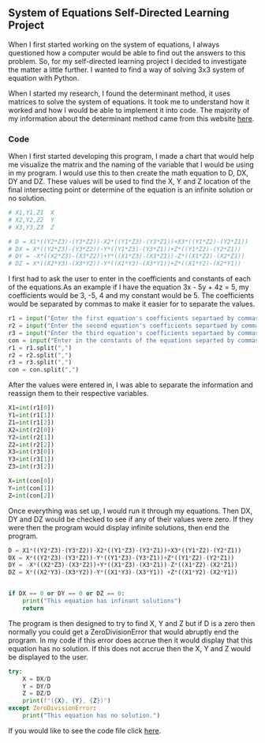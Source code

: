 ## System of Equations Self-Directed Learning Project

When I first started working on the system of equations, I always questioned how a computer would be able to find out the answers to this problem. So, for my self-directed learning project I decided to investigate the matter a little further. I wanted to find a way of solving 3x3 system of equation with Python.

When I started my research, I found the determinant method, it uses matrices to solve the system of equations. It took me to understand how it worked and how I would be able to implement it into code. The majority of my information about the determinant method came from this website [here](https://pressbooks.bccampus.ca/algebraintermediate/chapter/solve-systems-of-equations-using-determinants/).

### Code

When I first started developing this program, I made a chart that would help me visualize the matrix and the naming of the variable that I would be using in my program. I would use this to then create the math equation to D, DX, DY and DZ. These values will be used to find the X, Y and Z location of the final intersecting point or determine of the equation is an infinite solution or no solution.

```python
# X1,Y1,Z1  X
# X2,Y2,Z2  Y
# X3,Y3,Z3  Z

# D = X1*((Y2*Z3)-(Y3*Z2))-X2*((Y1*Z3)-(Y3*Z1))+X3*((Y1*Z2)-(Y2*Z1))
# DX = X*((Y2*Z3)-(Y3*Z2))-Y*((Y1*Z3)-(Y3*Z1))+Z*((Y1*Z2)-(Y2*Z1))
# DY = -X*((X2*Z3)-(X3*Z2))+Y*((X1*Z3)-(X3*Z1))-Z*((X1*Z2)-(X2*Z1))
# DZ = X*((X2*Y3)-(X3*Y2))-Y*((X1*Y3)-(X3*Y1))+Z*((X1*Y2)-(X2*Y1))

```

I first had to ask the user to enter in the coefficients and constants of each of the equations.As an example if I have the equation 3x - 5y + 4z = 5, my coefficients would be 3, -5, 4 and my constant would be 5. The coefficients would be separated by commas to make it easier for to separate the values.

```python
r1 = input("Enter the first equation's coefficients separtaed by commas: \n")
r2 = input("Enter the second equation's coefficients separtaed by commas: \n")
r3 = input("Enter the third equation's coefficients separtaed by commas: \n")
con = input("Enter in the constants of the equations separted by commas: \n")
r1 = r1.split(",")
r2 = r2.split(",")
r3 = r3.split(",")
con = con.split(",")

```

After the values were entered in, I was able to separate the information and reassign them to their respective variables.

```Python
X1=int(r1[0])
Y1=int(r1[1])
Z1=int(r1[2])
X2=int(r2[0])
Y2=int(r2[1])
Z2=int(r2[2])
X3=int(r3[0])
Y3=int(r3[1])
Z3=int(r3[2])

X=int(con[0])
Y=int(con[1])
Z=int(con[2])

```

Once everything was set up, I would run it through my equations. Then DX, DY and DZ would be checked to see if any of their values were zero. If they were then the program would display infinite solutions, then end the program.

```python
D = X1*((Y2*Z3)-(Y3*Z2))-X2*((Y1*Z3)-(Y3*Z1))+X3*((Y1*Z2)-(Y2*Z1))
DX = X*((Y2*Z3)-(Y3*Z2))-Y*((Y1*Z3)-(Y3*Z1))+Z*((Y1*Z2)-(Y2*Z1))
DY = -X*((X2*Z3)-(X3*Z2))+Y*((X1*Z3)-(X3*Z1))-Z*((X1*Z2)-(X2*Z1))
DZ = X*((X2*Y3)-(X3*Y2))-Y*((X1*Y3)-(X3*Y1)) +Z*((X1*Y2)-(X2*Y1))


if DX == 0 or DY == 0 or DZ == 0:
    print("This equation has infinant solutions")
    return
```

The program is then designed to try to find X, Y and Z but if D is a zero then normally you could get a ZeroDivisionError that would abruptly end the program. In my code if this error does accrue then it would display that this equation has no solution. If this does not accrue then the X, Y and Z would be displayed to the user.

```python
try:
    X = DX/D
    Y = DY/D
    Z = DZ/D
    print(f"({X}, {Y}, {Z})")
except ZeroDivisionError:
    print("This equation has no solution.")
```

If you would like to see the code file click [here](https://github.com/Jase-Dryden/Math/blob/main/System_of_Equations/Math_109_01.py).